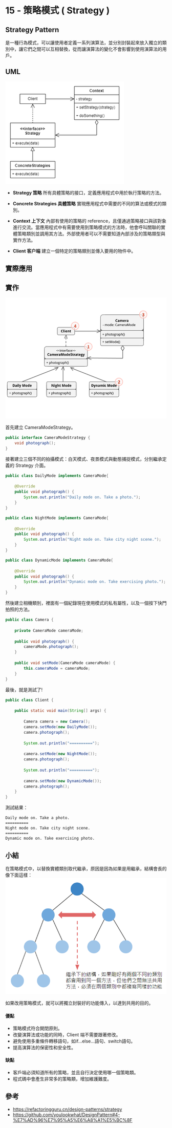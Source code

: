 # 15 - 策略模式 ( Strategy )

## Strategy Pattern 
是一種行為模式，可以讓使用者定義一系列演算法，並分別封裝起來放入獨立的類別中，讓它們之間可以互相替換，從而讓演算法的變化不會影響到使用演算法的用戶。

## UML
![](/images/strategy-4.png)

* **Strategy 策略**
所有具體策略的接口，定義應用程式中用於執行策略的方法。

* **Concrete Strategies 具體策略**
實現應用程式中需要的不同的算法或模式的類別。

* **Context 上下文**
內部有使用的策略的 reference，且僅通過策略接口與該對象進行交流。當應用程式中有需要使用到策略模式的方法時，他會呼叫關聯的實體策略類別並調用其方法。外部使用者可以不需要知道內部涉及的策略類型與實作方法。

* **Client 客户端**
建立一個特定的策略類別並傳入要用的物件中。

## 實際應用

## 實作

![](/images/strategy-3.png)

首先建立 CameraModeStrategy。

```java
public interface CameraModeStrategy {
    void photograph();
}
```

接著建立三個不同的拍攝模式：白天模式、夜景模式與動態捕捉模式，分別繼承定義的 Strategy 介面。
```java
public class DailyMode implements CameraMode{

    @Override
    public void photograph() {
        System.out.println("Daily mode on. Take a photo.");
    }
}
```
```java
public class NightMode implements CameraMode{

    @Override
    public void photograph() {
        System.out.println("Night mode on. Take city night scene.");
    }
}
```
```java
public class DynamicMode implements CameraMode{

    @Override
    public void photograph() {
        System.out.println("Dynamic mode on. Take exercising photo.");		
    }
}
```

然後建立相機類別，裡面有一個紀錄現在使用模式的私有屬性，以及一個按下快門拍照的方法。
```java
public class Camera {

    private CameraMode cameraMode;

    public void photograph() {
        cameraMode.photograph();
    }

    public void setMode(CameraMode cameraMode) {
        this.cameraMode = cameraMode;
    }
}
```

最後，就是測試了!
```java
public class Client {

    public static void main(String[] args) {

        Camera camera = new Camera();
        camera.setMode(new DailyMode());
        camera.photograph();

        System.out.println("==========");

        camera.setMode(new NightMode());
        camera.photograph();

        System.out.println("==========");

        camera.setMode(new DynamicMode());
        camera.photograph();
    }
}
```

測試結果：
```
Daily mode on. Take a photo.
==========
Night mode on. Take city night scene.
==========
Dynamic mode on. Take exercising photo.
```

## 小結
在策略模式中，以替換實體類別取代繼承，原因是因為如果是用繼承，結構會長的像下面這樣：<br/>
![](/images/strategy-2.png)

如果改用策略模式，就可以將獨立封裝好的功能傳入，以達到共用的目的。

#### 優點
* 策略模式符合開閉原則。
* 改變演算法或功能的同時，Client 端不需要跟著修改。
* 避免使用多重條件轉移語句，如if…else…語句、switch語句。
* 提高演算法的保密性和安全性。

#### 缺點
* 客戶端必須知道所有的策略，並且自行決定使用哪一個策略類。
* 程式碼中會產生非常多的策略類，增加維護難度。

## 參考
* https://refactoringguru.cn/design-patterns/strategy
* https://github.com/youlookwhat/DesignPattern#4-%E7%AD%96%E7%95%A5%E6%A8%A1%E5%BC%8F
